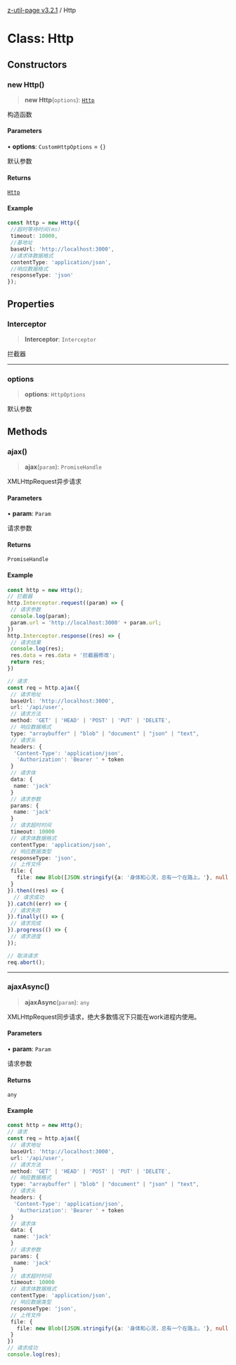 [z-util-page v3.2.1](../index.md) / Http

# Class: Http

## Constructors

### new Http()

> **new Http**(`options`): [`Http`](Http.md)

构造函数

#### Parameters

• **options**: `CustomHttpOptions` = `{}`

默认参数

#### Returns

[`Http`](Http.md)

#### Example

```ts
const http = new Http({
 //超时等待时间(ms)
 timeout: 10000,
 //基地址
 baseUrl: 'http://localhost:3000',
 //请求体数据格式
 contentType: 'application/json',
 //响应数据格式
 responseType: 'json'
});
```

## Properties

### Interceptor

> **Interceptor**: `Interceptor`

拦截器

***

### options

> **options**: `HttpOptions`

默认参数

## Methods

### ajax()

> **ajax**(`param`): `PromiseHandle`

XMLHttpRequest异步请求

#### Parameters

• **param**: `Param`

请求参数

#### Returns

`PromiseHandle`

#### Example

```ts
const http = new Http();
// 拦截器
http.Interceptor.request((param) => {
 // 请求参数
 console.log(param);
 param.url = 'http://localhost:3000' + param.url;
})
http.Interceptor.response((res) => {
 // 请求结果
 console.log(res);
 res.data = res.data + '拦截器修改';
 return res;
})

// 请求
const req = http.ajax({
 // 请求地址
 baseUrl: 'http://localhost:3000',
 url: '/api/user',
 // 请求方法
 method: 'GET' | 'HEAD' | 'POST' | 'PUT' | 'DELETE',
 // 响应数据格式
 type: "arraybuffer" | "blob" | "document" | "json" | "text",
 // 请求头
 headers: {
  'Content-Type': 'application/json',
   'Authorization': 'Bearer ' + token
 }
 // 请求体
 data: {
  name: 'jack'
 }
 // 请求参数
 params: {
  name: 'jack'
 }
 // 请求超时时间
 timeout: 10000
 // 请求体数据格式
 contentType: 'application/json',
 // 响应数据类型
 responseType: 'json',
 // 上传文件
 file: {
   file: new Blob([JSON.stringify({a: '身体和心灵，总有一个在路上。'}, null, 2)], {type : 'application/json'})
 }
}).then((res) => {
  // 请求成功
}).catch((err) => {
 // 请求失败
}).finally(() => {
 // 请求完成
}).progress(() => {
 // 请求进度
});

// 取消请求
req.abort();
```

***

### ajaxAsync()

> **ajaxAsync**(`param`): `any`

XMLHttpRequest同步请求，绝大多数情况下只能在work进程内使用。

#### Parameters

• **param**: `Param`

请求参数

#### Returns

`any`

#### Example

```ts
const http = new Http();
// 请求
const req = http.ajax({
 // 请求地址
 baseUrl: 'http://localhost:3000',
 url: '/api/user',
 // 请求方法
 method: 'GET' | 'HEAD' | 'POST' | 'PUT' | 'DELETE',
 // 响应数据格式
 type: "arraybuffer" | "blob" | "document" | "json" | "text",
 // 请求头
 headers: {
  'Content-Type': 'application/json',
   'Authorization': 'Bearer ' + token
 }
 // 请求体
 data: {
  name: 'jack'
 }
 // 请求参数
 params: {
  name: 'jack'
 }
 // 请求超时时间
 timeout: 10000
 // 请求体数据格式
 contentType: 'application/json',
 // 响应数据类型
 responseType: 'json',
 // 上传文件
 file: {
   file: new Blob([JSON.stringify({a: '身体和心灵，总有一个在路上。'}, null, 2)], {type : 'application/json'})
 }
})
// 请求成功
console.log(res);
```
